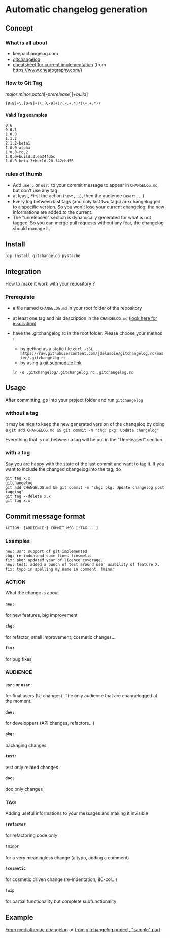 # Automatic changelog generation

## Concept
### What is all about
- keepachangelog.com
- [gitchangelog](https://pypi.python.org/pypi/gitchangelog)
- [cheatsheet for current implementation](https://raw.githubusercontent.com/epfl-idevelop/gitchangelog.rc/master/cheatsheet_gitchangelog.pdf) (from https://www.cheatography.com/)


### How to Git Tag
*major*.*minor*.*patch*[-*prerelease*][+*build*]

`[0-9]+\.[0-9]+(\.[0-9]+)?(-.+.*)?(\+.+.*)?`

#### Valid Tag examples
    0.6
    0.0.1
    1.0.0
    1.1.2
    2.1.2-beta1
    1.0.0-alpha
    1.0.0-rc.2
    1.0.0+build.3.ea34fd5c
    1.0.0-beta.3+build.20.f42cbd56

### rules of thumb

- Add `user:` or `usr:` to your commit message to appear in `CHANGELOG.md`, but don't use any tag
- at least, First the action (`new:`, ...), then the audience (`user:`, ...)
- Every log between last tags (and only last two tags) are changelogged to a specific version. So you won't lose your current changelog, the new informations are added to the current.
- The "unreleased" section is dynamically generated for what is not tagged. So you can merge pull requests without any fear, the changelog should manage it.

## Install

`pip install gitchangelog pystache`

## Integration

How to make it work with your repository ?

### Prerequiste

- a file named `CHANGELOG.md` in your root folder of the repository
- at least one tag and his description in the `CHANGELOG.md` ([look here for inspiration](https://raw.githubusercontent.com/jdelasoie/gitchangelog.rc/03e5e8a3d8d5748ebcc39b9cdeafaadba2f20d94/CHANGELOG.md))

- have the .gitchangelog.rc in the root folder. Please choose your method :
    - by getting as a static file
      `curl -sSL https://raw.githubusercontent.com/jdelasoie/gitchangelog.rc/master/.gitchangelog.rc`
    - by using [a git submodule link](https://stackoverflow.com/questions/7597748/linking-a-single-file-from-another-git-repository)
    ```git submodule add git@github.com:jdelasoie/gitchangelog.rc.git .gitchangelog
    ln -s .gitchangelog/.gitchangelog.rc .gitchangelog.rc
    ```

## Usage
After committing, go into your project folder and run
`gitchangelog`

### without a tag
it may be nice to keep the new generated version of the changelog by doing a
`git add CHANGELOG.md && git commit -m "chg: pkg: Update changelog"`

Everything that is not between a tag will be put in the "Unreleased" section.

### with a tag
Say you are happy with the state of the last commit and want to tag it. If you want to include the changed changelog into the tag, do
```
git tag x.x
gitchangelog
git add CHANGELOG.md && git commit -m "chg: pkg: Update changelog post tagging"
git tag --delete x.x
git tag x.x
```

## Commit message format
`ACTION: [AUDIENCE:] COMMIT_MSG [!TAG ...]`

### Examples
```
new: usr: support of git implemented
chg: re-indentend some lines !cosmetic
fix: pkg: updated year of licence coverage.
new: test: added a bunch of test around user usability of feature X.
fix: typo in spelling my name in comment. !minor
```

### ACTION
What the change is about
#### `new:`
for new features, big improvement

#### `chg:`
for refactor, small improvement, cosmetic changes...

#### `fix:`
for bug fixes

### AUDIENCE

#### `usr:` or `user:`
for final users (UI changes). The only audience that are changelogged at the moment.

#### `dev:`
for developpers (API changes, refactors...)

#### `pkg:`
packaging changes

#### `test:`
test only related changes

#### `doc:`
doc only changes

### TAG

Adding useful informations to your messages and making it invisible

#### `!refactor`

for refactoring code only

#### `!minor`

for a very meaningless change (a typo, adding a comment)

#### `!cosmetic`

for cosmetic driven change (re-indentation, 80-col...)

#### `!wip`

for partial functionality but complete subfunctionality

## Example
[From mediatheque changelog](https://github.com/epfl-idevelop/site-diffusion-mediatheque/blob/master/CHANGELOG.md)
or
[from gitchangelog project, "sample" part](https://pypi.python.org/pypi/gitchangelog)
